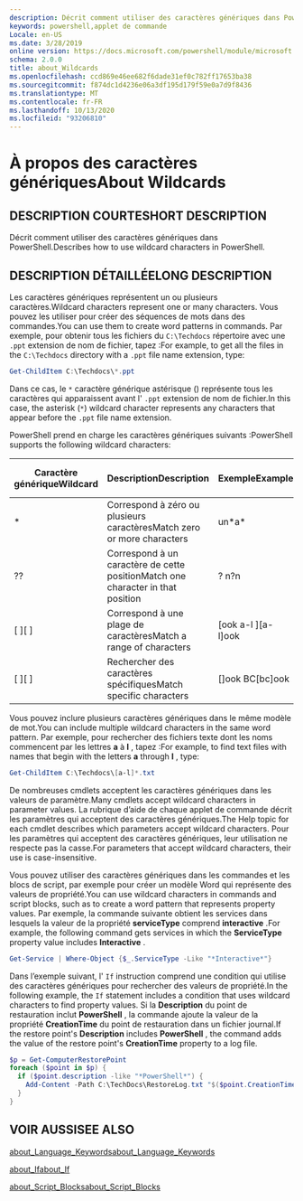 ```yaml
---
description: Décrit comment utiliser des caractères génériques dans PowerShell.
keywords: powershell,applet de commande
Locale: en-US
ms.date: 3/28/2019
online version: https://docs.microsoft.com/powershell/module/microsoft.powershell.core/about/about_wildcards?view=powershell-6&WT.mc_id=ps-gethelp
schema: 2.0.0
title: about_Wildcards
ms.openlocfilehash: ccd869e46ee682f6dade31ef0c782ff17653ba38
ms.sourcegitcommit: f874dc1d4236e06a3df195d179f59e0a7d9f8436
ms.translationtype: MT
ms.contentlocale: fr-FR
ms.lasthandoff: 10/13/2020
ms.locfileid: "93206810"
---
```

# <a name="about-wildcards"></a><span data-ttu-id="5c786-104">À propos des caractères génériques</span><span class="sxs-lookup"><span data-stu-id="5c786-104">About Wildcards</span></span>

## <a name="short-description"></a><span data-ttu-id="5c786-105">DESCRIPTION COURTE</span><span class="sxs-lookup"><span data-stu-id="5c786-105">SHORT DESCRIPTION</span></span>

<span data-ttu-id="5c786-106">Décrit comment utiliser des caractères génériques dans PowerShell.</span><span class="sxs-lookup"><span data-stu-id="5c786-106">Describes how to use wildcard characters in PowerShell.</span></span>

## <a name="long-description"></a><span data-ttu-id="5c786-107">DESCRIPTION DÉTAILLÉE</span><span class="sxs-lookup"><span data-stu-id="5c786-107">LONG DESCRIPTION</span></span>

<span data-ttu-id="5c786-108">Les caractères génériques représentent un ou plusieurs caractères.</span><span class="sxs-lookup"><span data-stu-id="5c786-108">Wildcard characters represent one or many characters.</span></span> <span data-ttu-id="5c786-109">Vous pouvez les utiliser pour créer des séquences de mots dans des commandes.</span><span class="sxs-lookup"><span data-stu-id="5c786-109">You can use them to create word patterns in commands.</span></span> <span data-ttu-id="5c786-110">Par exemple, pour obtenir tous les fichiers du `C:\Techdocs` répertoire avec une `.ppt` extension de nom de fichier, tapez :</span><span class="sxs-lookup"><span data-stu-id="5c786-110">For example, to get all the files in the `C:\Techdocs` directory with a `.ppt` file name extension, type:</span></span>

```powershell
Get-ChildItem C:\Techdocs\*.ppt
```

<span data-ttu-id="5c786-111">Dans ce cas, le `*` caractère générique astérisque () représente tous les caractères qui apparaissent avant l' `.ppt` extension de nom de fichier.</span><span class="sxs-lookup"><span data-stu-id="5c786-111">In this case, the asterisk (`*`) wildcard character represents any characters that appear before the `.ppt` file name extension.</span></span>

<span data-ttu-id="5c786-112">PowerShell prend en charge les caractères génériques suivants :</span><span class="sxs-lookup"><span data-stu-id="5c786-112">PowerShell supports the following wildcard characters:</span></span>

|<span data-ttu-id="5c786-113">Caractère générique</span><span class="sxs-lookup"><span data-stu-id="5c786-113">Wildcard</span></span>|<span data-ttu-id="5c786-114">Description</span><span class="sxs-lookup"><span data-stu-id="5c786-114">Description</span></span>               |<span data-ttu-id="5c786-115">Exemple</span><span class="sxs-lookup"><span data-stu-id="5c786-115">Example</span></span> |<span data-ttu-id="5c786-116">Correspond</span><span class="sxs-lookup"><span data-stu-id="5c786-116">Match</span></span>        |<span data-ttu-id="5c786-117">Aucune correspondance</span><span class="sxs-lookup"><span data-stu-id="5c786-117">No Match</span></span>|
|--------|--------------------------|--------|-------------|--------|
|\*      |<span data-ttu-id="5c786-118">Correspond à zéro ou plusieurs caractères</span><span class="sxs-lookup"><span data-stu-id="5c786-118">Match zero or more characters</span></span> | <span data-ttu-id="5c786-119">un\*</span><span class="sxs-lookup"><span data-stu-id="5c786-119">a\*</span></span>  | <span data-ttu-id="5c786-120">aA, AG, Apple</span><span class="sxs-lookup"><span data-stu-id="5c786-120">aA, ag, Apple</span></span> | <span data-ttu-id="5c786-121">Banana</span><span class="sxs-lookup"><span data-stu-id="5c786-121">banana</span></span> |
|<span data-ttu-id="5c786-122">?</span><span class="sxs-lookup"><span data-stu-id="5c786-122">?</span></span>       |<span data-ttu-id="5c786-123">Correspond à un caractère de cette position</span><span class="sxs-lookup"><span data-stu-id="5c786-123">Match one character in that position</span></span> | <span data-ttu-id="5c786-124">? n</span><span class="sxs-lookup"><span data-stu-id="5c786-124">?n</span></span> | <span data-ttu-id="5c786-125">, dans, sur</span><span class="sxs-lookup"><span data-stu-id="5c786-125">an, in, on</span></span> | <span data-ttu-id="5c786-126">antécédent</span><span class="sxs-lookup"><span data-stu-id="5c786-126">ran</span></span> |
|<span data-ttu-id="5c786-127">\[ \]</span><span class="sxs-lookup"><span data-stu-id="5c786-127">\[ \]</span></span>   |<span data-ttu-id="5c786-128">Correspond à une plage de caractères</span><span class="sxs-lookup"><span data-stu-id="5c786-128">Match a range of characters</span></span> | <span data-ttu-id="5c786-129">\[ook a-l \]</span><span class="sxs-lookup"><span data-stu-id="5c786-129">\[a-l\]ook</span></span> | <span data-ttu-id="5c786-130">livre, Cook, look</span><span class="sxs-lookup"><span data-stu-id="5c786-130">book, cook, look</span></span> | <span data-ttu-id="5c786-131">prit</span><span class="sxs-lookup"><span data-stu-id="5c786-131">took</span></span> |
|<span data-ttu-id="5c786-132">\[ \]</span><span class="sxs-lookup"><span data-stu-id="5c786-132">\[ \]</span></span>   |<span data-ttu-id="5c786-133">Rechercher des caractères spécifiques</span><span class="sxs-lookup"><span data-stu-id="5c786-133">Match specific characters</span></span> | <span data-ttu-id="5c786-134">\[\]ook BC</span><span class="sxs-lookup"><span data-stu-id="5c786-134">\[bc\]ook</span></span> | <span data-ttu-id="5c786-135">livre, Cook</span><span class="sxs-lookup"><span data-stu-id="5c786-135">book, cook</span></span> | <span data-ttu-id="5c786-136">rester</span><span class="sxs-lookup"><span data-stu-id="5c786-136">hook</span></span> |

<span data-ttu-id="5c786-137">Vous pouvez inclure plusieurs caractères génériques dans le même modèle de mot.</span><span class="sxs-lookup"><span data-stu-id="5c786-137">You can include multiple wildcard characters in the same word pattern.</span></span> <span data-ttu-id="5c786-138">Par exemple, pour rechercher des fichiers texte dont les noms commencent par les lettres **a** à **l** , tapez :</span><span class="sxs-lookup"><span data-stu-id="5c786-138">For example, to find text files with names that begin with the letters **a** through **l** , type:</span></span>

```powershell
Get-ChildItem C:\Techdocs\[a-l]*.txt
```

<span data-ttu-id="5c786-139">De nombreuses cmdlets acceptent les caractères génériques dans les valeurs de paramètre.</span><span class="sxs-lookup"><span data-stu-id="5c786-139">Many cmdlets accept wildcard characters in parameter values.</span></span> <span data-ttu-id="5c786-140">La rubrique d’aide de chaque applet de commande décrit les paramètres qui acceptent des caractères génériques.</span><span class="sxs-lookup"><span data-stu-id="5c786-140">The Help topic for each cmdlet describes which parameters accept wildcard characters.</span></span> <span data-ttu-id="5c786-141">Pour les paramètres qui acceptent des caractères génériques, leur utilisation ne respecte pas la casse.</span><span class="sxs-lookup"><span data-stu-id="5c786-141">For parameters that accept wildcard characters, their use is case-insensitive.</span></span>

<span data-ttu-id="5c786-142">Vous pouvez utiliser des caractères génériques dans les commandes et les blocs de script, par exemple pour créer un modèle Word qui représente des valeurs de propriété.</span><span class="sxs-lookup"><span data-stu-id="5c786-142">You can use wildcard characters in commands and script blocks, such as to create a word pattern that represents property values.</span></span> <span data-ttu-id="5c786-143">Par exemple, la commande suivante obtient les services dans lesquels la valeur de la propriété **serviceType** comprend **interactive** .</span><span class="sxs-lookup"><span data-stu-id="5c786-143">For example, the following command gets services in which the **ServiceType** property value includes **Interactive** .</span></span>

```powershell
Get-Service | Where-Object {$_.ServiceType -Like "*Interactive*"}
```

<span data-ttu-id="5c786-144">Dans l’exemple suivant, l' `If` instruction comprend une condition qui utilise des caractères génériques pour rechercher des valeurs de propriété.</span><span class="sxs-lookup"><span data-stu-id="5c786-144">In the following example, the `If` statement includes a condition that uses wildcard characters to find property values.</span></span> <span data-ttu-id="5c786-145">Si la **Description** du point de restauration inclut **PowerShell** , la commande ajoute la valeur de la propriété **CreationTime** du point de restauration dans un fichier journal.</span><span class="sxs-lookup"><span data-stu-id="5c786-145">If the restore point's **Description** includes **PowerShell** , the command adds the value of the restore point's **CreationTime** property to a log file.</span></span>

```powershell
$p = Get-ComputerRestorePoint
foreach ($point in $p) {
  if ($point.description -like "*PowerShell*") {
    Add-Content -Path C:\TechDocs\RestoreLog.txt "$($point.CreationTime)"
  }
}
```

## <a name="see-also"></a><span data-ttu-id="5c786-146">VOIR AUSSI</span><span class="sxs-lookup"><span data-stu-id="5c786-146">SEE ALSO</span></span>

[<span data-ttu-id="5c786-147">about_Language_Keywords</span><span class="sxs-lookup"><span data-stu-id="5c786-147">about_Language_Keywords</span></span>](about_Language_Keywords.md)

[<span data-ttu-id="5c786-148">about_If</span><span class="sxs-lookup"><span data-stu-id="5c786-148">about_If</span></span>](about_If.md)

[<span data-ttu-id="5c786-149">about_Script_Blocks</span><span class="sxs-lookup"><span data-stu-id="5c786-149">about_Script_Blocks</span></span>](about_Script_Blocks.md)
